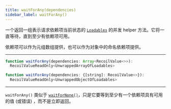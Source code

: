 ```yaml
---
title: waitForAny(dependencies)
sidebar_label: waitForAny()
---
```


一个返回一组表示请求依赖项当前状态的 [`Loadables`](/docs/api-reference/core/Loadable) 的并发 helper 方法。它将一直等待，直到至少有依赖项可用。

依赖项可以作为元组数组提供，也可以作为对象中的命名依赖项提供。

---

```jsx
function waitForAny(dependencies: Array<RecoilValue<>>):
  RecoilValueReadOnly<UnwrappedArrayOfLoadables>
```

```jsx
function waitForAny(dependencies: {[string]: RecoilValue<>}):
  RecoilValueReadOnly<UnwrappedObjectOfLoadables>
```
---

`waitForAny()` 类似于 [`waitForNone()`](/docs/api-reference/utils/waitForNone)，只是它要等到至少有一个依赖项具有可用的值 (或错误) ，而不是立即返回。
